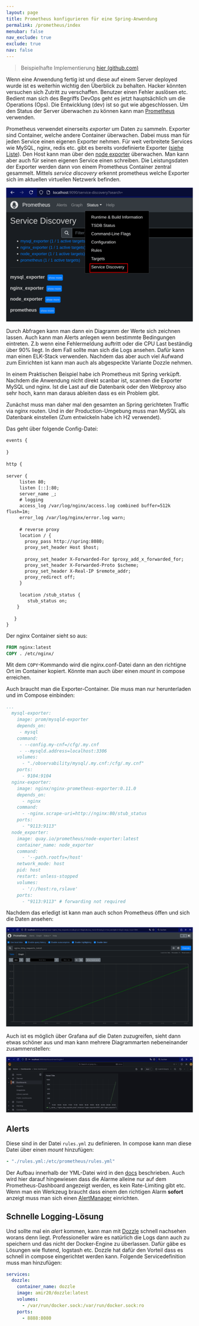 ```yaml
---
layout: page
title: Prometheus konfigurieren für eine Spring-Anwendung
permalink: /prometheus/index
menubar: false
nav_exclude: true
exclude: true
nav: false
---
```


> Beispielhafte Implementierung [hier (github.com)](https://github.com/maximiliankraft/spring-prometheus-example)

Wenn eine Anwendung fertig ist und diese auf einem Server deployed wurde ist es weiterhin wichtig den Überblick zu behalten. Hacker könnten versuchen sich Zutritt zu verschaffen. Benutzer einen Fehler auslösen etc. Bedient man sich des Begriffs DevOps geht es jetzt hauptsächlich um die Operations (Ops). Die Entwicklung (dev) ist so gut wie abgeschlossen. Um den Status der Server überwachen zu können kann man [Prometheus](http://prometheus.io/) verwenden. 

Prometheus verwendet einerseits *exporter* um Daten zu sammeln. Exporter sind Container, welche andere Container überwachen. Dabei muss man für jeden Service einen eigenen Exporter nehmen. Für weit verbreitete Services wie MySQL, nginx, redis etc. gibt es bereits vordefinierte Exporter ([siehe Liste](https://prometheus.io/docs/instrumenting/exporters/)). Den Host kann man über den [node exporter](https://prometheus.io/docs/guides/node-exporter/) überwachen. Man kann aber auch für seinen eigenen Service einen schreiben. Die Leistungsdaten der Exporter werden dann von einem Prometheus Container zentral gesammelt. Mittels *service discovery* erkennt prometheus welche Exporter sich im aktuellen virtuellen Netzwerk befinden. 

![Service Discovery Menu](servicediscovery.png)


Durch Abfragen kann man dann ein Diagramm der Werte sich zeichnen lassen. Auch kann man Alerts anlegen wenn bestimmte Bedingungen eintreten. Z.b wenn eine Fehlermeldung auftritt oder die CPU Last beständig über 90% liegt. In dem Fall sollte man sich die Logs ansehen. Dafür kann man einen ELK-Stack verwenden. Nachdem das aber auch viel Aufwand zum Einrichten ist kann man auch als abgespeckte Variante Dozzle nehmen. 

In einem Praktischen Beispiel habe ich Prometheus mit Spring verküpft. Nachdem die Anwendung nicht direkt scanbar ist, scannen die Exporter MySQL und nginx. Ist die Last auf die Datenbank oder den Webproxy also sehr hoch, kann man daraus ableiten dass es ein Problem gibt. 

Zunächst muss man daher mal den gesamten an Spring gerichteten Traffic via nginx routen. Und in der Production-Umgebung muss man MySQL als Datenbank einstellen (Zum entwickeln habe ich H2 verwendet).

Das geht über folgende Config-Datei:

```nginxconf
events {

}

http {

server {
     listen 80;
     listen [::]:80;
     server_name _;
     # logging
     access_log /var/log/nginx/access.log combined buffer=512k flush=1m;
     error_log /var/log/nginx/error.log warn;

     # reverse proxy
     location / {
       proxy_pass http://spring:8080;
       proxy_set_header Host $host;

       proxy_set_header X-Forwarded-For $proxy_add_x_forwarded_for;
       proxy_set_header X-Forwarded-Proto $scheme;
       proxy_set_header X-Real-IP $remote_addr;
       proxy_redirect off;       
     }

     location /stub_status {
        stub_status on;
    }

   }
}
```

Der nginx Container sieht so aus:

```Dockerfile
FROM nginx:latest
COPY . /etc/nginx/
```

Mit dem `COPY`-Kommando wird die nginx.conf-Datei dann an den richtigne Ort im Container kopiert. Könnte man auch über einen *mount* in compose erreichen. 


Auch braucht man die Exporter-Container. Die muss man nur herunterladen und im Compose einbinden:

```yml
...
  mysql-exporter:
    image: prom/mysqld-exporter
    depends_on:
     - mysql
    command:
     - --config.my-cnf=/cfg/.my.cnf
     - --mysqld.address=localhost:3306
    volumes:
      - "./observability/mysql/.my.cnf:/cfg/.my.cnf"
    ports:
      - 9104:9104
  nginx-exporter:
    image: nginx/nginx-prometheus-exporter:0.11.0
    depends_on:
      - nginx
    command:
      - -nginx.scrape-uri=http://nginx:80/stub_status
    ports:
      - "9113:9113"
  node_exporter:
    image: quay.io/prometheus/node-exporter:latest
    container_name: node_exporter
    command:
      - '--path.rootfs=/host'
    network_mode: host
    pid: host
    restart: unless-stopped
    volumes:
      - '/:/host:ro,rslave'
    ports:
      - "9113:9113" # forwarding not required
```

Nachdem das erledigt ist kann man auch schon Prometheus öffen und sich die Daten ansehen:

![alt text](dashboard.png)


Auch ist es möglich über Grafana auf die Daten zuzugreifen, sieht dann etwas schöner aus und man kann mehrere Diagrammarten nebeneinander zusammenstellen: 

![grafana dashboard](grafana.png)

## Alerts

Diese sind in der Datei `rules.yml` zu definieren. In compose kann man diese Datei über einen *mount* hinzufügen:

```yml
- "./rules.yml:/etc/prometheus/rules.yml"
```

Der Aufbau innerhalb der YML-Datei wird in den [docs](https://prometheus.io/docs/prometheus/latest/configuration/alerting_rules/) beschrieben. Auch wird hier darauf hingewiesen dass die Alarme alleine nur auf dem Prometheus-Dashboard angezeigt werden, es kein Rate-Limiting gibt etc. Wenn man ein Werkzeug braucht dass einem den richtigen Alarm **sofort** anzeigt muss man sich einen [AlertManager](https://prometheus.io/docs/alerting/latest/alertmanager/) einrichten.

## Schnelle Logging-Lösung

Und sollte mal ein *alert* kommen, kann man mit [Dozzle](https://hub.docker.com/r/amir20/dozzle) schnell nachsehen worans denn liegt. Professioneller wäre es natürlich die Logs dann auch zu speichern und das nicht der Docker-Engine zu überlassen. Dafür gäbe es Lösungen wie flutend, logstash etc. Dozzle hat dafür den Vorteil dass es schnell in compose eingerichtet werden kann. Folgende Servicedefinition muss man hinzufügen:

```yml
services:
  dozzle:
    container_name: dozzle
    image: amir20/dozzle:latest
    volumes:
      - /var/run/docker.sock:/var/run/docker.sock:ro
    ports:
      - 8888:8080
```
